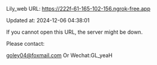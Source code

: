 Lily_web URL: https://222f-61-165-102-156.ngrok-free.app

Updated at: 2024-12-06 04:38:01

If you cannot open this URL, the server might be down.

Please contact: 

goley04@foxmail.com Or Wechat:GL_yeaH